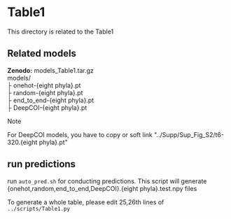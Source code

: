 # Table1
This directory is related to the Table1

## Related models
**Zenodo:** models_Table1.tar.gz  
models/  
├ onehot\-{eight phyla}.pt  
├ random\-{eight phyla}.pt  
├ end\_to\_end\-{eight phyla}.pt  
├ DeepCOI\-{eight phyla}.pt  

> [!NOTE]  
> For DeepCOI models, you have to copy or soft link "../Supp/Sup_Fig_S2/t6-320.{eight phyla}.pt"

## run predictions
run `auto_pred.sh` for conducting predictions. This script will generate {onehot,random,end\_to\_end,DeepCOI}.{eight phyla}.test.npy files

To generate a whole table, please edit 25,26th lines of `../scripts/Table1.py`
